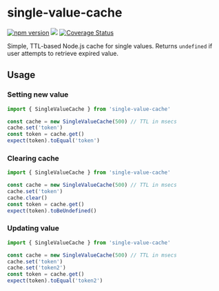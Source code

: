 # single-value-cache

[![npm version](http://img.shields.io/npm/v/single-value-cache.svg)](https://npmjs.org/package/single-value-cache)
![](https://github.com/kibertoad/single-value-cache/workflows/unit-tests/badge.svg)
[![Coverage Status](https://coveralls.io/repos/kibertoad/single-value-cache/badge.svg?branch=master)](https://coveralls.io/r/kibertoad/single-value-cache?branch=master)

Simple, TTL-based Node.js cache for single values.
Returns `undefined` if user attempts to retrieve expired value.

## Usage

### Setting new value
```js
import { SingleValueCache } from 'single-value-cache'

const cache = new SingleValueCache(500) // TTL in msecs
cache.set('token')
const token = cache.get()
expect(token).toEqual('token')
```

### Clearing cache
```js
import { SingleValueCache } from 'single-value-cache'

const cache = new SingleValueCache(500) // TTL in msecs
cache.set('token')
cache.clear()
const token = cache.get()
expect(token).toBeUndefined()
```

### Updating value
```js
import { SingleValueCache } from 'single-value-cache'

const cache = new SingleValueCache(500) // TTL in msecs
cache.set('token')
cache.set('token2')
const token = cache.get()
expect(token).toEqual('token2')
```
